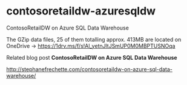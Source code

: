 # contosoretaildw-azuresqldw
ContosoRetailDW on Azure SQL Data Warehouse

The GZip data files, 25 of them totalling approx. 413MB are located on OneDrive ->  https://1drv.ms/f/s!Al_yetnJltJSmUP0M0MBPTUSNOqa

Related blog post **ContosoRetailDW on Azure SQL Data Warehouse**

http://stephanefrechette.com/contosoretaildw-on-azure-sql-data-warehouse/
